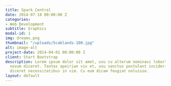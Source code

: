 ```yaml
---
title: Spark Central
date: 2014-07-18 00:00:00 Z
categories:
- Web Development
subtitle: Graphics
modal-id: 1
img: dreams.png
thumbnail: "/uploads/Scablands-100.jpg"
alt: image-alt
project-date: 2014-04-01 00:00:00 Z
client: Start Bootstrap
description: Lorem ipsum dolor sit amet, usu cu alterum nominavi lobortis. At duo
  novum diceret. Tantas apeirian vix et, usu sanctus postulant inciderint ut, populo
  diceret necessitatibus in vim. Cu eum dicam feugiat noluisse.
layout: default
---
```


